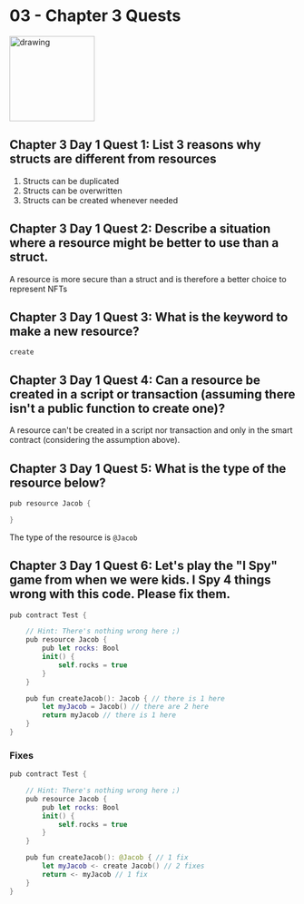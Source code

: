 # 03 - Chapter 3 Quests

<img src="https://media.istockphoto.com/photos/young-chimpanzee-simia-troglodytes-picture-id92202969?k=20&m=92202969&s=612x612&w=0&h=lNCQP52FyfgiQgeJzY-jw332WiDGxrLvTaeqHxIjHjw=" alt="drawing" width="150"/>

## Chapter 3 Day 1 Quest 1: List 3 reasons why structs are different from resources
1. Structs can be duplicated
2. Structs can be overwritten
3. Structs can be created whenever needed

## Chapter 3 Day 1 Quest 2: Describe a situation where a resource might be better to use than a struct.
A resource is more secure than a struct and is therefore a better choice to represent NFTs

## Chapter 3 Day 1 Quest 3: What is the keyword to make a new resource?

`create`

## Chapter 3 Day 1 Quest 4: Can a resource be created in a script or transaction (assuming there isn't a public function to create one)?

A resource can't be created in a script nor transaction and only in the smart contract (considering the assumption above).

## Chapter 3 Day 1 Quest 5: What is the type of the resource below?

```swift
pub resource Jacob {

}
```
The type of the resource is `@Jacob`

## Chapter 3 Day 1 Quest 6: Let's play the "I Spy" game from when we were kids. I Spy 4 things wrong with this code. Please fix them.

```swift
pub contract Test {

    // Hint: There's nothing wrong here ;)
    pub resource Jacob {
        pub let rocks: Bool
        init() {
            self.rocks = true
        }
    }

    pub fun createJacob(): Jacob { // there is 1 here
        let myJacob = Jacob() // there are 2 here
        return myJacob // there is 1 here
    }
}
```

### Fixes
```swift
pub contract Test {

    // Hint: There's nothing wrong here ;)
    pub resource Jacob {
        pub let rocks: Bool
        init() {
            self.rocks = true
        }
    }

    pub fun createJacob(): @Jacob { // 1 fix
        let myJacob <- create Jacob() // 2 fixes
        return <- myJacob // 1 fix
    }
}
```
